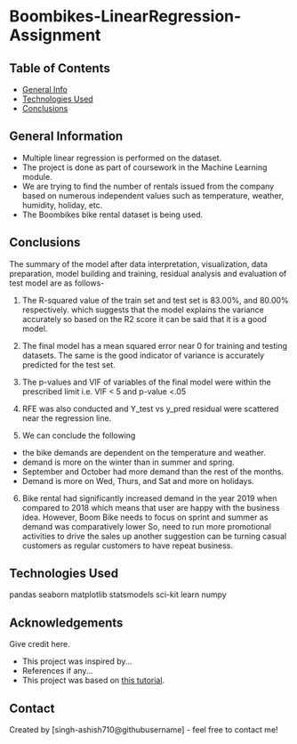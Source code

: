 # Boombikes-LinearRegression-Assignment



## Table of Contents
* [General Info](#general-information)
* [Technologies Used](#technologies-used)
* [Conclusions](#conclusions)

<!-- You can include any other section that is pertinent to your problem -->

## General Information
- Multiple linear regression is performed on the dataset.
- The project is done as part of coursework in the Machine Learning module.
- We are trying to find the number of rentals issued from the company based on numerous independent values such as temperature, weather, humidity, holiday, etc.
- The Boombikes bike rental dataset is being used.

<!-- You don't have to answer all the questions - just the ones relevant to your project. -->

## Conclusions

The summary of the model after data interpretation, visualization, data preparation, model building and training, residual analysis and evaluation of test model are as follows-

1) The R-squared value of the train set and test set is 83.00%, and 80.00% respectively. which suggests that the model explains the variance accurately so based on the R2 score it can be said that it is a good model. 

2) The final model has a mean squared error near 0 for training and testing datasets. The same is the good indicator of variance is accurately predicted for the test set. 

3) The p-values and VIF of variables of the final model were within the prescribed limit i.e. VIF < 5 and p-value <.05 

4) RFE was also conducted and Y_test vs y_pred residual were scattered near the regression line.  

5) We can conclude the following 
- the bike demands are dependent on the temperature and weather.
- demand is more on the winter than in summer and spring. 
- September and October had more demand than the rest of the months. 
- Demand is more on Wed, Thurs, and Sat and more on holidays. 

6) Bike rental had significantly increased demand in the year 2019 when compared to 2018 which means that user are happy with the business idea. However, Boom Bike needs to focus on sprint and summer as demand was comparatively lower So, need to run more promotional activities to drive the sales up another suggestion can be turning casual customers as regular customers to have repeat business.  


## Technologies Used
pandas
seaborn
matplotlib
statsmodels
sci-kit learn
numpy

<!-- As the libraries versions keep on changing, it is recommended to mention the version of library used in this project -->

## Acknowledgements
Give credit here.
- This project was inspired by...
- References if any...
- This project was based on [this tutorial](https://www.example.com).


## Contact
Created by [singh-ashish710@githubusername] - feel free to contact me!


<!-- Optional -->
<!-- ## License -->
<!-- This project is open source and available under the [... License](). -->

<!-- You don't have to include all sections - just the one's relevant to your project -->
